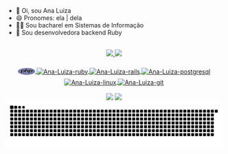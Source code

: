- :wave: Oi, sou Ana Luiza
- :smile: Pronomes: ela | dela
- :woman_student: Sou bacharel em Sistemas de Informação
- :gem: Sou desenvolvedora backend Ruby

<br>
<div align="center">
  <a href="https://github.com/analuizags">
  <img height="180em" src="https://github-readme-stats.vercel.app/api?username=analuizags&show_icons=true&theme=dracula&include_all_commits=true&count_private=true"/>
  <img height="180em" src="https://github-readme-stats.vercel.app/api/top-langs/?username=analuizags&layout=compact&langs_count=7&theme=dracula"/>
</div>

<br>
<div align="center">
  <img align="center" alt="Ana-Luiza-php" height="30" width="40" src="https://raw.githubusercontent.com/devicons/devicon/master/icons/php/php-original.svg">
  <img align="center" alt="Ana-Luiza-ruby" height="30" width="40" src="https://cdn.jsdelivr.net/gh/devicons/devicon/icons/ruby/ruby-original.svg">
  <img align="center" alt="Ana-Luiza-rails" height="30" width="40" src="https://cdn.jsdelivr.net/gh/devicons/devicon/icons/rails/rails-original-wordmark.svg">
  <img align="center" alt="Ana-Luiza-postgresql" height="30" width="40" src="https://cdn.jsdelivr.net/gh/devicons/devicon/icons/postgresql/postgresql-original.svg">
  <img align="center" alt="Ana-Luiza-linux" height="30" width="40" src="https://cdn.jsdelivr.net/gh/devicons/devicon/icons/linux/linux-original.svg">
  <img align="center" alt="Ana-Luiza-git" height="30" width="40" src="https://cdn.jsdelivr.net/gh/devicons/devicon/icons/git/git-original.svg">
</div>

<br>
<div align="center">
  <a href = "mailto:gs.analuiza@gmail.com"><img src="https://img.shields.io/badge/-Gmail-%23333?style=for-the-badge&logo=gmail&logoColor=white" target="_blank"></a>
  <a href="https://www.linkedin.com/in/analuizags" target="_blank"><img src="https://img.shields.io/badge/-LinkedIn-%230077B5?style=for-the-badge&logo=linkedin&logoColor=white" target="_blank"></a>

  <br>
  <picture>
    <source media="(prefers-color-scheme: dark)" srcset="https://github.com/analuizags/analuizags/blob/output/github-contribution-grid-snake-dark.svg" />
    <source media="(prefers-color-scheme: light)" srcset="https://github.com/analuizags/analuizags/blob/output/github-contribution-grid-snake.svg" />
    <img alt="github-snake" src="https://github.com/analuizags/analuizags/blob/output/github-contribution-grid-snake-dark.svg" />
  </picture>
  <!--- ![Snake animation](https://github.com/analuizags/analuizags/blob/output/github-contribution-grid-snake.svg) --->
</div>



<!--- **analuizags/analuizags** is a ✨ _special_ ✨ repository because its `README.md` (this file) appears on your GitHub profile. --->
